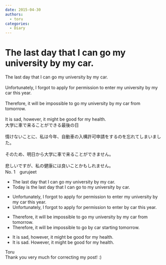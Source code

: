 ```yaml
---
date: 2015-04-30
authors:
  - toru
categories:
  - Diary
---
```


<h1 id="subject_show">The last day that I can go my university by my car.</h1>
<div class="date" hidden>Apr 30, 2015 22:16</div>
<div id="post"><div id="body_show_ori">
The last day that I can go my university by my car.<br/><br/>Unfortunately, I forgot to apply for permission to enter my university by my car this year.<br/><br/>Therefore, it will be impossible to go my university by my car from tomorrow.<br/><br/>It is sad, however, it might be good for my health.
</div></div>

<!-- more -->

<div id="post_ja"><div id="body_show_mo">
大学に車で来ることができる最後の日<br/><br/>情けないことに、私は今年、自動車の入構許可申請をするのを忘れてしまいました。<br/><br/>そのため、明日から大学に車で来ることができません。<br/><br/>悲しいですが、私の健康には良いことかもしれません。
</div></div>
<div id="block"><div class="first_name"> No. 1　<span class="just_name">gurujeet</span></div><div id="block2">
<ul class="correction_field">
<li class="incorrect">The last day that I can go my university by my car.</li>
<li class="corrected correct">
Today is the last day that I can go to my university by car.
</li>
</ul>
<ul class="correction_field">
<li class="incorrect">Unfortunately, I forgot to apply for permission to enter my university by my car this year.</li>
<li class="corrected correct">
Unfortunately, I forgot to apply for permission to enter by car this year.
</li>
</ul>
<ul class="correction_field">
<li class="incorrect">Therefore, it will be impossible to go my university by my car from tomorrow.</li>
<li class="corrected correct">
Therefore, it will be impossible to go by car starting tomorrow.
</li>
</ul>
<ul class="correction_field">
<li class="incorrect">It is sad, however, it might be good for my health.</li>
<li class="corrected correct">
It is sad. However, it might be good for my health.
</li>
</ul>
</div><div class="name"><span class="just_name">Toru</span><br>
Thank you very much for correcting my post! :)
</div>
</div>
